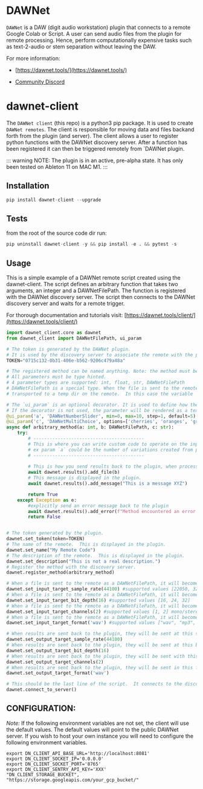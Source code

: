 # DAWNet

`DAWNet` is a DAW (digit audio workstation) plugin that connects to a remote Google Colab or Script.  A user can send audio files from the plugin for remote processing. Hence, perform computationally expensive tasks such as text-2-audio or stem separation without leaving the DAW. 

For more information:

- [https://dawnet.tools/](https://dawnet.tools/)

- [Community Discord](https://discord.gg/UcHCjfpRkV)

# dawnet-client

The `DAWNet client` (this repo) is a python3 pip package.  It is used to create `DAWNet remotes`.  The client is responsible for moving data and files backand forth from the plugin (and server).   The client allows a user to register python functions with the DAWNet discovery server. After a function has been registered it can then be triggered remotely from `DAWNet plugin.   

::: warning
NOTE: The plugin is in an active, pre-alpha state.  It has only been tested on Ableton 11 on MAC M1.
:::

## Installation

```python
pip install dawnet-client --upgrade
```

## Tests

from the root of the source code dir run:
```python
pip uninstall dawnet-client -y && pip install -e . && pytest -s
```

## Usage

This is a simple example of a DAWNet remote script created using the dawnet-client.  The script defines an arbitrary function that takes two arguments, an integer and a DAWNetFilePath.  The function is registered with the DAWNet discovery server.  The script then connects to the DAWNet discovery server and waits for a remote trigger. 

For thorough documentation and tutorials visit: [https://dawnet.tools/client/](https://dawnet.tools/client/)

```python
import dawnet_client.core as dawnet 
from dawnet_client import DAWNetFilePath, ui_param

# The token is generated by the DAWNet plugin.  
# It is used by the discovery server to associate the remote with the plugin.
TOKEN="0715c132-0b31-406e-b562-9206c479a48a" 

# The registered method can be named anything. Note: the method must be `async`.  
# All parameters must be type hinted.  
# 4 parameter types are supported: int, float, str, DAWNetFilePath
# DAWNetFilePath is a special type. When the file is sent to the remote, it is intercepted by the system and 
# transported to a temp dir on the remote.  In this case the variable `b` is local path to the file.

# The `ui_param` is an optional decorator. It is used to define how the parameter input UI will be rendered in the plugin.  
# If the decorator is not used, the parameter will be rendered as a text input field. 
@ui_param('a', 'DAWNetNumberSlider', min=0, max=10, step=1, default=5)
@ui_param('c', 'DAWNetMultiChoice', options=['cherries', 'oranges', 'grapes'], default='grapes')
async def arbitrary_method(a: int, b: DAWNetFilePath, c: str):
    try: 
        # -----------------------------------------
        # This is where you can write custom code to operate on the input params.
        # ex param `a` could be the number of variations created from param `b` using something like MusicLM
        # -----------------------------------------
        
        # This is how you send results back to the plugin, when processing is complete.
        await dawnet.results().add_file(b) 
        # This message is displayed in the plugin.
        await dawnet.results().add_message("This is a message XYZ") 

        return True
    except Exception as e: 
        #explicitly send an error message back to the plugin
        await dawnet.results().add_error(f"Method encountered an error: {e}")
        return False


# The token generated by the plugin. 
dawnet.set_token(token=TOKEN)
# The name of the remote.  This is displayed in the plugin.
dawnet.set_name("My Remote Code")
# The description of the remote.  This is displayed in the plugin.
dawnet.set_description("This is not a real description.")
# Register the method with the discovery server.
dawnet.register_method(arbitrary_method)

# When a file is sent to the remote as a DAWNetFilePath, it will become available at this sample rate. 
dawnet.set_input_target_sample_rate(44100) #supported values [22050, 32000, 44100, 48000]
# When a file is sent to the remote as a DAWNetFilePath, it will become available at this bit rate. 
dawnet.set_input_target_bit_depth(16) #supported values [16, 24, 32]
# When a file is sent to the remote as a DAWNetFilePath, it will become available with this number of channels.
dawnet.set_input_target_channels(2) #supported values [1, 2] mono/stereo respectively
# When a file is sent to the remote as a DAWNetFilePath, it will become available in this format.
dawnet.set_input_target_format('wav') #supported values ["wav", "mp3", "aif", "flac"]

# When results are sent back to the plugin, they will be sent at this sample rate.
dawnet.set_output_target_sample_rate(44100)
# When results are sent back to the plugin, they will be sent at this bit rate.
dawnet.set_output_target_bit_depth(16)
# When results are sent back to the plugin, they will be sent with this number of channels.
dawnet.set_output_target_channels(2)
# When results are sent back to the plugin, they will be sent in this format.
dawnet.set_output_target_format('wav')

# This should be the last line of the script.  It connects to the discovery server and waits for a remote trigger.
dawnet.connect_to_server()
```


## CONFIGURATION:

*Note:* If the following environment variables are not set, the client will use the default values.  The default values will point to the public DAWNet server.  If you wish to host your own instance you will need to configure the following environment variables. 

```
export DN_CLIENT_API_BASE_URL='http://localhost:8081'
export DN_CLIENT_SOCKET_IP='0.0.0.0'
export DN_CLIENT_SOCKET_PORT='8765'
export DN_CLIENT_SENTRY_API_KEY='XXX'
"DN_CLIENT_STORAGE_BUCKET", "https://storage.googleapis.com/your_gcp_bucket/"
```
